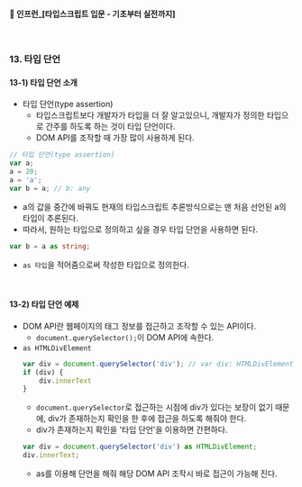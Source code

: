 ####  🚀 인프런_[타입스크립트 입문 - 기초부터 실전까지]
<br/>

### 13. 타입 단언
#### 13-1) 타입 단언 소개
- 타입 단언(type assertion)
	- 타입스크립트보다 개발자가 타입을 더 잘 알고있으니, 개발자가 정의한 타입으로 간주를 하도록 하는 것이 타입 단언이다.
	- DOM API를 조작할 때 가장 많이 사용하게 된다.
```typescript
// 타입 단언(type assertion)
var a;
a = 20;
a = 'a';
var b = a; // b: any
```
- a의 값을 중간에 바꿔도 현재의 타입스크립트 추론방식으로는 맨 처음 선언된 a의 타입이 추론된다.
- 따라서, 원하는 타입으로 정의하고 싶을 경우 타입 단언을 사용하면 된다.
```typescript
var b = a as string;
```
- `as 타입`을 적어줌으로써 작성한 타입으로 정의한다. 

<br/>

#### 13-2) 타입 단언 예제
- DOM API란 웹페이지의 태그 정보를 접근하고 조작할 수 있는 API이다.
	- `document.querySelector();`이 DOM API에 속한다.
- `as HTMLDivElement`
	```typescript
	var div = document.querySelector('div'); // var div: HTMLDivElement
	if (div) {
	    div.innerText
	}
	```
	- `document.querySelector`로 접근하는 시점에 div가 있다는 보장이 없기 때문에, div가 존재하는지 확인을 한 후에 접근을 하도록 해줘야 한다.
	- div가 존재하는지 확인을 '타입 단언'을 이용하면 간편하다.
	```typescript
	var div = document.querySelector('div') as HTMLDivElement;
	div.innerText;
	```
	- as를 이용해 단언을 해줘 해당 DOM API 조작시 바로 접근이 가능해 진다.
